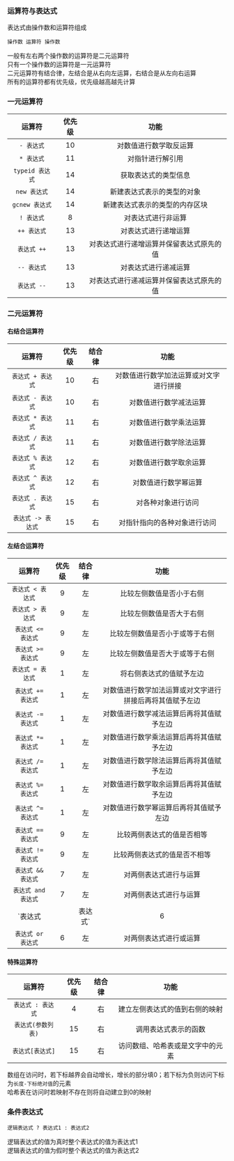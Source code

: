### 运算符与表达式

表达式由操作数和运算符组成

```
操作数 运算符 操作数
```

一般有左右两个操作数的运算符是二元运算符  
只有一个操作数的运算符是一元运算符  
二元运算符有结合律，左结合是从右向左运算，右结合是从左向右运算  
所有的运算符都有优先级，优先级越高越先计算

### 一元运算符
运算符|优先级|功能
:---:|:---:|:---:
`- 表达式`|10|对数值进行数学取反运算
`* 表达式`|11|对指针进行解引用
`typeid 表达式`|14|获取表达式的类型信息
`new 表达式`|14|新建表达式表示的类型的对象
`gcnew 表达式`|14|新建表达式表示的类型的内存区块
`! 表达式`|8|对表达式进行非运算
`++ 表达式`|13|对表达式进行递增运算
`表达式 ++`|13|对表达式进行递增运算并保留表达式原先的值
`-- 表达式`|13|对表达式进行递减运算
`表达式 --`|13|对表达式进行递减运算并保留表达式原先的值

### 二元运算符

#### 右结合运算符
运算符|优先级|结合律|功能
:---:|:---:|:---:|:---:
`表达式 + 表达式`|10|右|对数值进行数学加法运算或对文字进行拼接
`表达式 - 表达式`|10|右|对数值进行数学减法运算
`表达式 * 表达式`|11|右|对数值进行数学乘法运算
`表达式 / 表达式`|11|右|对数值进行数学除法运算
`表达式 % 表达式`|12|右|对数值进行数学取余运算
`表达式 ^ 表达式`|12|右|对数值进行数学幂运算
`表达式 . 表达式`|15|右|对各种对象进行访问
`表达式 -> 表达式`|15|右|对指针指向的各种对象进行访问

#### 左结合运算符
运算符|优先级|结合律|功能
:---:|:---:|:---:|:---:
`表达式 < 表达式`|9|左|比较左侧数值是否小于右侧
`表达式 > 表达式`|9|左|比较左侧数值是否大于右侧
`表达式 <= 表达式`|9|左|比较左侧数值是否小于或等于右侧
`表达式 >= 表达式`|9|左|比较左侧数值是否大于或等于右侧
`表达式 = 表达式`|1|左|将右侧表达式的值赋予左边
`表达式 += 表达式`|1|左|对数值进行数学加法运算或对文字进行拼接后再将其值赋予左边
`表达式 -= 表达式`|1|左|对数值进行数学减法运算后再将其值赋予左边
`表达式 *= 表达式`|1|左|对数值进行数学乘法运算后再将其值赋予左边
`表达式 /= 表达式`|1|左|对数值进行数学除法运算后再将其值赋予左边
`表达式 %= 表达式`|1|左|对数值进行数学取余运算后再将其值赋予左边
`表达式 ^= 表达式`|1|左|对数值进行数学幂运算后再将其值赋予左边
`表达式 == 表达式`|9|左|比较两侧表达式的值是否相等
`表达式 != 表达式`|9|左|比较两侧表达式的值是否不相等
`表达式 && 表达式`|7|左|对两侧表达式进行与运算
`表达式 and 表达式`|7|左|对两侧表达式进行与运算
`表达式 || 表达式`|6|左|对两侧表达式进行或运算
`表达式 or 表达式`|6|左|对两侧表达式进行或运算

#### 特殊运算符
运算符|优先级|结合律|功能
:---:|:---:|:---:|:---:
`表达式 : 表达式`|4|右|建立左侧表达式的值到右侧的映射
`表达式(参数列表)`|15|右|调用表达式表示的函数
`表达式[表达式]`|15|右|访问数组、哈希表或是文字中的元素

数组在访问时，若下标越界会自动增长，增长的部分填0；若下标为负则访问下标为`长度-下标绝对值`的元素  
哈希表在访问时若映射不存在则将自动建立到0的映射

### 条件表达式

```
逻辑表达式 ? 表达式1 : 表达式2
```

逻辑表达式的值为真时整个表达式的值为表达式1  
逻辑表达式的值为假时整个表达式的值为表达式2
